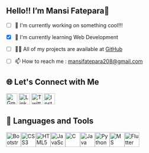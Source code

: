 ## Hello!! I’m Mansi Fatepara👋

- [ ] 🔭 I'm currently working on something cool!!!
- [x] 🌱 I'm currently learning Web Development
- [ ] 👨‍💻 All of my projects are available at [GitHub](https://github.com/mansifatepara209)
- [ ] 📫 How to reach me : mansifatepara208@gmail.com




## 🌐 Let's Connect with Me
<a href="mailto:mansifatepara208@gmail.com"><img src="https://cdn.jsdelivr.net/npm/simple-icons@v5/icons/gmail.svg" alt="Gmail" width="30" height="30"></a>
<a href="https://www.linkedin.com/in/mansi-fatepara-2ab4582a9/"><img src="https://cdn.jsdelivr.net/npm/simple-icons@v5/icons/linkedin.svg" alt="LinkedIn" width="30" height="30"></a>
<a href="https://x.com/mansi_fatepara"><img src="https://cdn.jsdelivr.net/npm/simple-icons@v5/icons/twitter.svg" alt="Twitter" width="30" height="30"></a>
<a href="https://www.instagram.com/immancii/"><img src="https://cdn.jsdelivr.net/npm/simple-icons@v5/icons/instagram.svg" alt="Instagram" width="30" height="30"></a>





## 🔧 Languages and Tools
<img src="https://cdn.jsdelivr.net/gh/devicons/devicon/icons/bootstrap/bootstrap-original.svg" alt="Bootstrap" width="40" height="40"/><img src="https://cdn.jsdelivr.net/gh/devicons/devicon/icons/css3/css3-original.svg" alt="CSS3" width="40" height="40"/><img src="https://cdn.jsdelivr.net/gh/devicons/devicon/icons/html5/html5-original.svg" alt="HTML5" width="40" height="40"/><img src="https://cdn.jsdelivr.net/gh/devicons/devicon/icons/javascript/javascript-original.svg" alt="JavaScript" width="40" height="40"/><img src="https://cdn.jsdelivr.net/gh/devicons/devicon/icons/c/c-original.svg" alt="C" width="40" height="40"/><img src="https://cdn.jsdelivr.net/gh/devicons/devicon/icons/java/java-original.svg" alt="Java" width="40" height="40"/><img src="https://cdn.jsdelivr.net/gh/devicons/devicon/icons/python/python-original.svg" alt="Python" width="40" height="40"/><img src="https://cdn.jsdelivr.net/gh/devicons/devicon/icons/microsoftsqlserver/microsoftsqlserver-plain.svg" alt="MS SQL" width="40" height="40"/><img src="https://cdn.jsdelivr.net/gh/devicons/devicon/icons/flutter/flutter-original.svg" alt="Flutter" width="40" height="40"/>



<!---
mansifatepara209/mansifatepara209 is a ✨ special ✨ repository because its `README.md` (this file) appears on your GitHub profile.
You can click the Preview link to take a look at your changes.
--->
